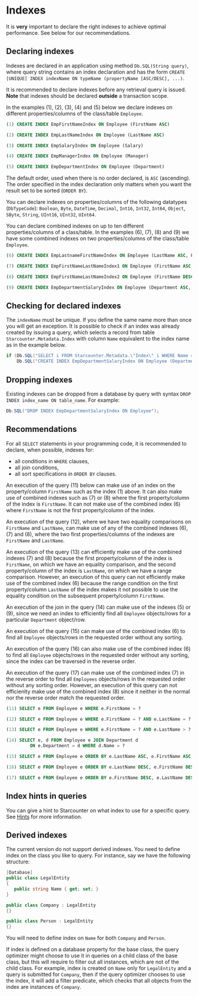 # Indexes

It is <strong>very</strong> important to declare the right indexes to achieve  optimal performance. See below for our recommendations.

## Declaring indexes

Indexes are declared in an application using method `Db.SQL(String query)`, where query string contains an index declaration and has the form `CREATE [UNIQUE] INDEX indexName ON typeName (propertyName [ASC/DESC], ...)`.

It is recommended to declare indexes before any retrieval query is issued. **Note** that indexes should be declared **outside** a transaction scope.

In the examples (1), (2), (3), (4) and (5) below we declare indexes on different properties/columns of the class/table <code>Employee</code>.

```sql
(1) CREATE INDEX EmpFirstNameIndex ON Employee (FirstName ASC)

(2) CREATE INDEX EmpLastNameIndex ON Employee (LastName ASC)

(3) CREATE INDEX EmpSalaryIndex ON Employee (Salary)

(4) CREATE INDEX EmpManagerIndex ON Employee (Manager)

(5) CREATE INDEX EmpDepartmentIndex ON Employee (Department)
```

The default order, used when there is no order declared, is <code>ASC</code> (ascending). The order specified in the index declaration only matters when you want the result set to be sorted (<code>ORDER BY</code>).

You can declare indexes on properties/columns of the following datatypes (<code>DbTypeCode</code>): <code>Boolean</code>, <code>Byte</code>, <code>DateTime</code>, <code>Decimal</code>, <code>Int16</code>, <code>Int32</code>, <code>Int64</code>, <code>Object</code>, <code>SByte</code>, <code>String</code>, <code>UInt16</code>, <code>UInt32</code>, <code>UInt64</code>.

You can declare combined indexes on up to ten different properties/columns of a class/table. In the examples (6), (7), (8) and (9) we have some combined indexes on two properties/columns of the class/table <code>Employee</code>.

```sql
(6) CREATE INDEX EmpLastnameFirstNameIndex ON Employee (LastName ASC, FirstName ASC)

(7) CREATE INDEX EmpFirstNameLastNameIndex1 ON Employee (FirstName ASC, LastName ASC)

(8) CREATE INDEX EmpFirstNameLastNameIndex2 ON Employee (FirstName DESC, LastName ASC)

(9) CREATE INDEX EmpDepartmentSalaryIndex ON Employee (Department ASC, Salary DESC)
```

<!-- <p>[TODO: More info about and examples with UNIQUE INDEX.]</p> -->

## Checking for declared indexes

The `indexName` must be unique. If you define the same name more than once you will get an exception. It is possible to check if an index was already created by issuing a query, which selects a record from table `Starcounter.Metadata.Index` with column `Name` equivalent to the index name as in the example below.

```cs
if (Db.SQL("SELECT i FROM Starcounter.Metadata.\"Index\" i WHERE Name = ?", "EmpDepartmentSalaryIndex").FirstOrDefault() == null)
    Db.SQL("CREATE INDEX EmpDepartmentSalaryIndex ON Employee (Department ASC, Salary DESC)");
```

## Dropping indexes

Existing indexes can be dropped from a database by query with syntax `DROP INDEX index_name ON table_name`. For example:

```cs
Db.SQL("DROP INDEX EmpDepartmentSalaryIndex ON Employee");
```

## Recommendations

For all <code>SELECT</code> statements in your programming code, it is recommended to declare, when possible, indexes for:

- all conditions in <code>WHERE</code> clauses,
- all join conditions,
- all sort specifications in <code>ORDER BY</code> clauses.

An execution of the query (11) below can make use of an index on the property/column <code>FirstName</code> such as the index (1) above. It can also make use of combined indexes such as (7) or (8) where the first property/column of the index is <code>FirstName</code>. It can not make use of the combined index (6) where <code>FirstName</code> is not the first property/column of the index.

An execution of the query (12), where we have two equality comparisons on <code>FirstName</code> and <code>LastName</code>, can make use of any of the combined indexes (6), (7) and (8), where the two first properties/columns of the indexes are <code>FirstName</code> and <code>LastName</code>.

An execution of the query (13) can efficiently make use of the combined indexes (7) and (8) because the first property/column of the index is <code>FirstName</code>, on which we have an equality comparison, and the second property/column of the index is <code>LastName</code>, on which we have a range comparison. However, an execution of this query can not efficiently make use of the combined index (6) because the range condition on the first property/column <code>LastName</code> of the index makes it not possible to use the equality condition on the subsequent property/column <code>FirstName</code>.

An execution of the join in the query (14) can make use of the indexes (5) or (9), since we need an index to efficiently find all <code>Employee</code> objects/rows for a particular <code>Department</code> object/row.

An execution of the query (15) can make use of the combined index (6) to find all <code>Employee</code> objects/rows in the requested order without any sorting.

An execution of the query (16) can also make use of the combined index (6) to find all <code>Employee</code> objects/rows in the requested order without any sorting, since the index can be traversed in the reverse order.

An execution of the query (17) can make use of the combined index (7) in the reverse order to find all <code>Employees</code> objects/rows in the requested order without any sorting order. However, an execution of this query can not efficienlty make use of the combined index (8) since it neither in the normal nor the reverse order match the requested order.

```sql
(11) SELECT e FROM Employee e WHERE e.FirstName = ?

(12) SELECT e FROM Employee e WHERE e.FirstName = ? AND e.LastName = ?

(13) SELECT e FROM Employee e WHERE e.FirstName = ? AND e.LastName > ?

(14) SELECT e, d FROM Employee e JOIN Department d
         ON e.Department = d WHERE d.Name = ?

(15) SELECT e FROM Employee e ORDER BY e.LastName ASC, e.FirstName ASC

(16) SELECT e FROM Employee e ORDER BY e.LastName DESC, e.FirstName DESC

(17) SELECT e FROM Employee e ORDER BY e.FirstName DESC, e.LastName DESC
```

## Index hints in queries

You can give a hint to Starcounter on what index to use for a specific query. See [Hints](/guides/SQL/query-plan-hints) for more information.

## Derived indexes

The current version do not support derived indexes. You need to define index on the class you like to query. For instance, say we have the following structure:

```cs
[Database]
public class LegalEntity
{
   public string Name { get; set; }
}

public class Company : LegalEntity
{}

public class Person : LegalEntity
{}
```

You will need to define index on <code>Name</code> for both <code>Company</code> and <code>Person</code>.

If index is defined on a database property for the base class, the query optimizer might choose to use it in queries on a child class of the base class, but this will require to filter out all instances, which are not of the child class. For example, index is created on `Name` only for `LegalEntity` and a query is submitted for `Company`, then if the query optimizer chooses to use the index, it will add a filter predicate, which checks that all objects from the index are instances of `Company`.
